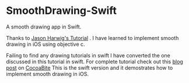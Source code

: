 # SmoothDrawing-Swift
A smooth drawing app in Swift.

Thanks to <a href="https://www.altamiracorp.com/blog/employee-posts/capture-a-signature-on-ios">Jason Harwig's Tutorial</a> . I have learned to implement smooth drawing in iOS using objective c.

Failing to find any drawing tutorials in swift I have converted the one discussed in this tutorial in swift. 
For complete tutorial check out this <a href="http://cocoabite.com/post/108944078704/smooth-drawing-in-swift">blog post</a> on <a href="http://www.cocoabite.com">CocoaBite</a>
This is the swift version and it demostrates how to implement smooth drawing in iOS.




